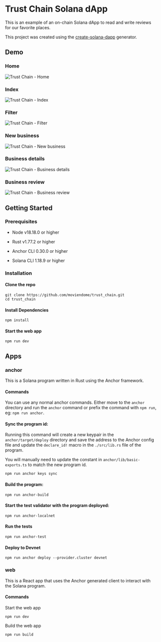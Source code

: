# Trust Chain Solana dApp

This is an example of an on-chain Solana dApp to read and write reviews for our favorite places.

This project was created using the [create-solana-dapp](https://github.com/solana-developers/create-solana-dapp) generator.

## Demo

### Home

![Trust Chain - Home](/screenshots/trust-chain-description.webp)

### Index

![Trust Chain - Index](/screenshots/trust-chain-demo-index.webp)

### Filter

![Trust Chain - Filter](/screenshots/trust-chain-demo-filter.webp)

### New business

![Trust Chain - New business](/screenshots/trust-chain-demo-new-business.webp)

### Business details

![Trust Chain - Business details](/screenshots/trust-chain-demo-detail.webp)

### Business review

![Trust Chain - Business review](/screenshots/trust-chain-demo-review.webp)

## Getting Started

### Prerequisites

- Node v18.18.0 or higher

- Rust v1.77.2 or higher
- Anchor CLI 0.30.0 or higher
- Solana CLI 1.18.9 or higher

### Installation

#### Clone the repo

```shell
git clone https://github.com/moviendome/trust_chain.git
cd trust_chain
```

#### Install Dependencies

```shell
npm install
```

#### Start the web app

```
npm run dev
```

## Apps

### anchor

This is a Solana program written in Rust using the Anchor framework.

#### Commands

You can use any normal anchor commands. Either move to the `anchor` directory and run the `anchor` command or prefix the command with `npm run`, eg: `npm run anchor`.

#### Sync the program id:

Running this command will create a new keypair in the `anchor/target/deploy` directory and save the address to the Anchor config file and update the `declare_id!` macro in the `./src/lib.rs` file of the program.

You will manually need to update the constant in `anchor/lib/basic-exports.ts` to match the new program id.

```shell
npm run anchor keys sync
```

#### Build the program:

```shell
npm run anchor-build
```

#### Start the test validator with the program deployed:

```shell
npm run anchor-localnet
```

#### Run the tests

```shell
npm run anchor-test
```

#### Deploy to Devnet

```shell
npm run anchor deploy --provider.cluster devnet
```

### web

This is a React app that uses the Anchor generated client to interact with the Solana program.

#### Commands

Start the web app

```shell
npm run dev
```

Build the web app

```shell
npm run build
```
